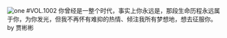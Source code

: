 ![one](http://image.wufazhuce.com/FnyiBZj8EV9aMV2qYpDZctBY7u-t)
#VOL.1002
你曾经是一整个时代，事实上你永远是，那段生命历程永远属于你，为你发光，但我不再怀有难抑的热情、倾注我所有梦想地，想去征服你。 by 贾彬彬